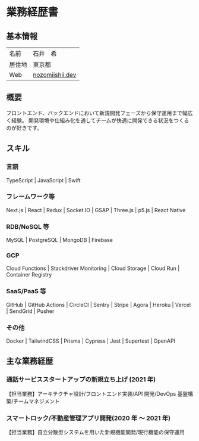 # 業務経歴書

## 基本情報

|        |                                                 |
| ------ | ----------------------------------------------- |
| 名前   | 石井　希                                        |
| 居住地 | 東京都                                          |
| Web    | [nozomiishii.dev](https://www.nozomiishii.dev/) |

## 概要

フロントエンド、バックエンドにおいて新規開発フェーズから保守運用まで幅広く経験。
開発環境や仕組み化を通してチームが快適に開発できる状況をつくるのが好きです。

<!-- モーショングラフィックスや3Dに -->

## スキル

### 言語

TypeScript | JavaScript | Swift

### フレームワーク等

Next.js | React | Redux | Socket.IO | GSAP | Three.js | p5.js | React Native

### RDB/NoSQL 等

MySQL | PostgreSQL | MongoDB | Firebase

### GCP

Cloud Functions | Stackdriver Monitoring | Cloud Storage | Cloud Run | Container Registry

### SaaS/PaaS 等

GitHub | GitHub Actions | CircleCI | Sentry | Stripe | Agora | Heroku | Vercel | SendGrid | Pusher

### その他

Docker | TailwindCSS | Prisma | Cypress | Jest | Supertest | OpenAPI

## 主な業務経歴

### 通話サービススタートアップの新規立ち上げ (2021 年)

【担当業務】アーキテクチャ設計/フロントエンド実装/API 開発/DevOps 基盤構築/チームマネジメント

### スマートロック/不動産管理アプリ開発(2020 年 〜 2021 年)

【担当業務】自立分散型システムを用いた新規機能開発/現行機能の保守運用

